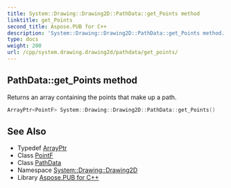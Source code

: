 ```yaml
---
title: System::Drawing::Drawing2D::PathData::get_Points method
linktitle: get_Points
second_title: Aspose.PUB for C++
description: 'System::Drawing::Drawing2D::PathData::get_Points method. Returns an array containing the points that make up a path in C++.'
type: docs
weight: 200
url: /cpp/system.drawing.drawing2d/pathdata/get_points/
---
```

## PathData::get_Points method


Returns an array containing the points that make up a path.

```cpp
ArrayPtr<PointF> System::Drawing::Drawing2D::PathData::get_Points()
```

## See Also

* Typedef [ArrayPtr](../../../system/arrayptr/)
* Class [PointF](../../../system.drawing/pointf/)
* Class [PathData](../)
* Namespace [System::Drawing::Drawing2D](../../)
* Library [Aspose.PUB for C++](../../../)
